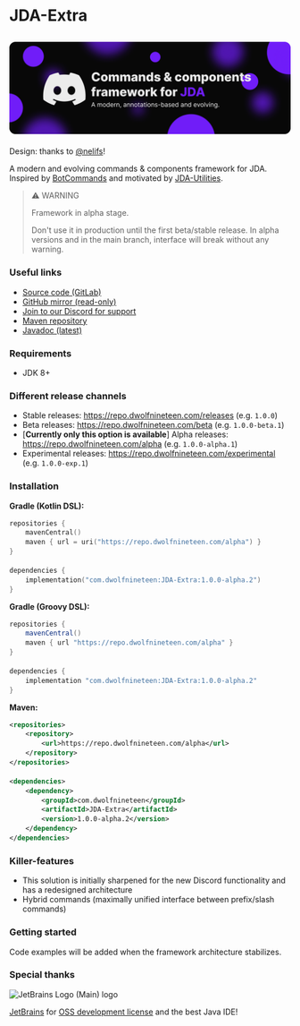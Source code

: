 # JDA-Extra

![JDA-Extra](banner.png)
---
Design: thanks to [@nelifs](https://github.com/nelifs)!

A modern and evolving commands & components framework for JDA. Inspired by [BotCommands](https://github.com/freya022/BotCommands) and motivated by [JDA-Utilities](https://github.com/JDA-Applications/JDA-Utilities).

> ⚠️ WARNING
> 
> Framework in alpha stage.
> 
> Don't use it in production until the first beta/stable release. In alpha versions and in the main branch, interface will break without any warning.

### Useful links

* [Source code (GitLab)](https://gitlab.com/DWolf_19/JDA-Extra)
* [GitHub mirror (read-only)](https://github.com/DWolf-19/JDA-Extra)
* [Join to our Discord for support](https://discord.gg/QN7Ef2KGkU)
* [Maven repository](https://repo.dwolfnineteen.com/)
* [Javadoc (latest)](https://repo.dwolfnineteen.com/javadoc/alpha/com/dwolfnineteen/JDA-Extra/latest)

### Requirements

* JDK 8+

### Different release channels

* Stable releases: https://repo.dwolfnineteen.com/releases (e.g. `1.0.0`)
* Beta releases: https://repo.dwolfnineteen.com/beta (e.g. `1.0.0-beta.1`)
* [**Currently only this option is available**] Alpha releases: https://repo.dwolfnineteen.com/alpha (e.g. `1.0.0-alpha.1`)
* Experimental releases: https://repo.dwolfnineteen.com/experimental (e.g. `1.0.0-exp.1`)

### Installation

**Gradle (Kotlin DSL):**
```kotlin
repositories {
    mavenCentral()
    maven { url = uri("https://repo.dwolfnineteen.com/alpha") }
}

dependencies {
    implementation("com.dwolfnineteen:JDA-Extra:1.0.0-alpha.2")
}
```

**Gradle (Groovy DSL):**
```groovy
repositories {
    mavenCentral()
    maven { url "https://repo.dwolfnineteen.com/alpha" }
}

dependencies {
    implementation "com.dwolfnineteen:JDA-Extra:1.0.0-alpha.2"
}
```

**Maven:**
```xml
<repositories>
    <repository>
        <url>https://repo.dwolfnineteen.com/alpha</url>
    </repository>
</repositories>

<dependencies>
    <dependency>
        <groupId>com.dwolfnineteen</groupId>
        <artifactId>JDA-Extra</artifactId>
        <version>1.0.0-alpha.2</version>
    </dependency>
</dependencies>
```

### Killer-features

* This solution is initially sharpened for the new Discord functionality and has a redesigned architecture
* Hybrid commands (maximally unified interface between prefix/slash commands)

### Getting started

Code examples will be added when the framework architecture stabilizes.

### Special thanks

<img alt="JetBrains Logo (Main) logo" height="150" src="https://resources.jetbrains.com/storage/products/company/brand/logos/jb_beam.png" width="150"/>

[JetBrains](https://www.jetbrains.com/) for [OSS development license](https://www.jetbrains.com/community/opensource/#support) and the best Java IDE!
